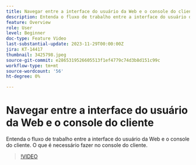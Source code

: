 ```yaml
---
title: Navegar entre a interface do usuário da Web e o console do cliente
description: Entenda o fluxo de trabalho entre a interface do usuário da Web e o console do cliente. O que é necessário fazer no console do cliente.
feature: Overview
role: User
level: Beginner
doc-type: Feature Video
last-substantial-update: 2023-11-29T00:00:00Z
jira: KT-14417
thumbnail: 3425798.jpeg
source-git-commit: e2865319526605513f1ef4779c74d3b8d151c99c
workflow-type: tm+mt
source-wordcount: '56'
ht-degree: 0%

---
```



# Navegar entre a interface do usuário da Web e o console do cliente

Entenda o fluxo de trabalho entre a interface do usuário da Web e o console do cliente. O que é necessário fazer no console do cliente.

>[!VIDEO](https://video.tv.adobe.com/v/3425798/?learn=on)
